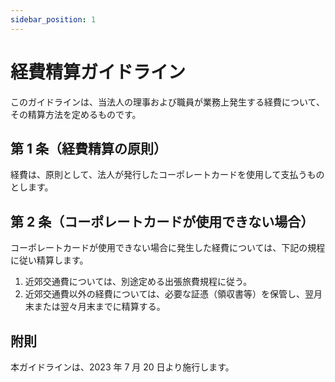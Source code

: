 ```yaml
---
sidebar_position: 1
---
```


# 経費精算ガイドライン

このガイドラインは、当法人の理事および職員が業務上発生する経費について、その精算方法を定めるものです。

## 第 1 条（経費精算の原則）

経費は、原則として、法人が発行したコーポレートカードを使用して支払うものとします。

## 第 2 条（コーポレートカードが使用できない場合）

コーポレートカードが使用できない場合に発生した経費については、下記の規程に従い精算します。

1. 近郊交通費については、別途定める出張旅費規程に従う。
2. 近郊交通費以外の経費については、必要な証憑（領収書等）を保管し、翌月末または翌々月末までに精算する。

## 附則

本ガイドラインは、2023 年 7 月 20 日より施行します。
